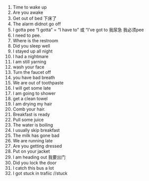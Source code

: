 1.  Time to wake up 
2. Are you awake
3. Get out of bed 下床了
4. The alarm didnot go off
5. I gotta pee  “I gotta” = “I have to” 或 “I’ve got to 我尿急 我必须pee
6. I need to pee.
7. Where is the restroom 
8. Did you sleep well 
9.  I stayed up all night 
10. I had a nightmare 
11. I am still yarning  
12. wash your face 
13. Turn the faucet off
14. you have bad breath
15. We are out of toothpaste
16. I will get some late 
17. I am going to shower
18. get a clean towel
19. I am drying my hair
20. Comb your hair.
21. Breakfast is ready 
22. Pull some juice
23. The water is boiling 
24. I usually skip breakfast 
25. The milk has gone bad 
26. We are running late 
27. Are you getting dressed 
28. Put on your jacket
29. I am heading out 我要出门
30. Did you lock the door 
31. I catch this bus a lot
32. I got stuck in trafiic  //stuck



